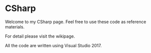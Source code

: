 # CSharp 

Welcome to my CSharp page. Feel free to use these code as reference materials.

For detail please visit the wikipage.

All the code are written using Visual Studio 2017.
